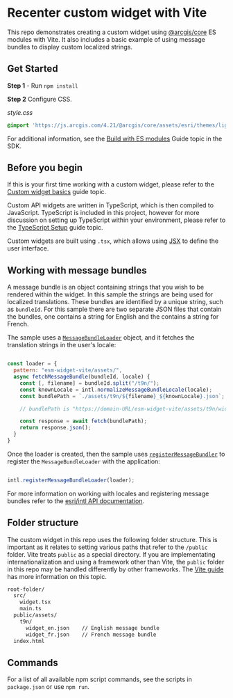 # Recenter custom widget with Vite

This repo demonstrates creating a custom widget using [@arcgis/core](https://www.npmjs.com/package/@arcgis/core) ES modules with Vite. It also includes a basic example of using message bundles to display custom localized strings. 

## Get Started

**Step 1** - Run `npm install`

**Step 2** Configure CSS. 

*style.css*

```css
@import 'https://js.arcgis.com/4.21/@arcgis/core/assets/esri/themes/light/main.css';
```

For additional information, see the [Build with ES modules](https://developers.arcgis.com/javascript/latest/es-modules/) Guide topic in the SDK.

## Before you begin

If this is your first time working with a custom widget, please refer to the [Custom widget basics](https://developers.arcgis.com/javascript/latest/custom-widget/) guide topic. 

Custom API widgets are written in TypeScript, which is then compiled to JavaScript. TypeScript is included in this project, however for more discussion on setting up TypeScript within your environment, please refer to the [TypeScript Setup](https://developers.arcgis.com/javascript/latest/typescript-setup/) guide topic.

Custom widgets are built using `.tsx`, which allows using [JSX](https://www.typescriptlang.org/docs/handbook/jsx.html) to define the user interface.

## Working with message bundles

A message bundle is an object containing strings that you wish to be rendered within the widget. In this sample the strings are being used for localized translations. These bundles are identified by a unique string, such as `bundleId`. For this sample there are two separate JSON files that contain the bundles, one contains a string for English and the contains a string for French. 

The sample uses a [`MessageBundleLoader`](https://developers.arcgis.com/javascript/latest/api-reference/esri-intl.html#MessageBundleLoader) object, and it fetches the translation strings in the user's locale:

```js

const loader = {
  pattern: "esm-widget-vite/assets/",
  async fetchMessageBundle(bundleId, locale) {
    const [, filename] = bundleId.split("/t9n/");
    const knownLocale = intl.normalizeMessageBundleLocale(locale);
    const bundlePath = `./assets/t9n/${filename}_${knownLocale}.json`;

    // bundlePath is "https://domain-URL/esm-widget-vite/assets/t9n/widget_<locale>.json"

    const response = await fetch(bundlePath);
    return response.json();
  }
}
```

Once the loader is created, then the sample uses [`registerMessageBundler`](https://developers.arcgis.com/javascript/latest/api-reference/esri-intl.html#registerMessageBundleLoader) to register the `MessageBundleLoader` with the application:

```js

intl.registerMessageBundleLoader(loader);
```

For more information on working with locales and registering message bundles refer to the [esri/intl API documentation](https://developers.arcgis.com/javascript/latest/api-reference/esri-intl.html).

## Folder structure

The custom widget in this repo uses the following folder structure. This is important as it relates to setting various paths that refer to the `/public` folder. Vite treats `public` as a special directory. If you are implementating internationalization and using a framework other than Vite, the `public` folder in this repo may be handled differently by other frameworks. The [Vite guide](https://vitejs.dev/guide/assets.html#the-public-directory) has more information on this topic.

```sh
root-folder/
  src/
    widget.tsx 
    main.ts
  public/assets/
    t9n/
      widget_en.json    // English message bundle
      widget_fr.json    // French message bundle
  index.html
```

## Commands

For a list of all available npm script commands, see the scripts in `package.json` or use `npm run`.